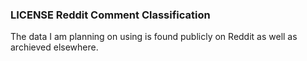 ### LICENSE Reddit Comment Classification

The data I am planning on using is found publicly on Reddit as well as archieved elsewhere.

